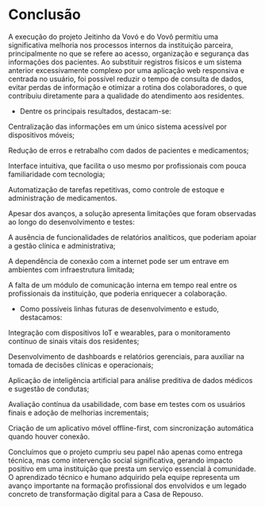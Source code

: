 # Conclusão

A execução do projeto Jeitinho da Vovó e do Vovô permitiu uma significativa melhoria nos processos internos da instituição parceira, principalmente no que se refere ao acesso, organização e segurança das informações dos pacientes. Ao substituir registros físicos e um sistema anterior excessivamente complexo por uma aplicação web responsiva e centrada no usuário, foi possível reduzir o tempo de consulta de dados, evitar perdas de informação e otimizar a rotina dos colaboradores, o que contribuiu diretamente para a qualidade do atendimento aos residentes.

* Dentre os principais resultados, destacam-se:

Centralização das informações em um único sistema acessível por dispositivos móveis;

Redução de erros e retrabalho com dados de pacientes e medicamentos;

Interface intuitiva, que facilita o uso mesmo por profissionais com pouca familiaridade com tecnologia;

Automatização de tarefas repetitivas, como controle de estoque e administração de medicamentos.

Apesar dos avanços, a solução apresenta limitações que foram observadas ao longo do desenvolvimento e testes:

A ausência de funcionalidades de relatórios analíticos, que poderiam apoiar a gestão clínica e administrativa;

A dependência de conexão com a internet pode ser um entrave em ambientes com infraestrutura limitada;

A falta de um módulo de comunicação interna em tempo real entre os profissionais da instituição, que poderia enriquecer a colaboração.

* Como possíveis linhas futuras de desenvolvimento e estudo, destacamos:

Integração com dispositivos IoT e wearables, para o monitoramento contínuo de sinais vitais dos residentes;

Desenvolvimento de dashboards e relatórios gerenciais, para auxiliar na tomada de decisões clínicas e operacionais;

Aplicação de inteligência artificial para análise preditiva de dados médicos e sugestão de condutas;

Avaliação contínua da usabilidade, com base em testes com os usuários finais e adoção de melhorias incrementais;

Criação de um aplicativo móvel offline-first, com sincronização automática quando houver conexão.

Concluímos que o projeto cumpriu seu papel não apenas como entrega técnica, mas como intervenção social significativa, gerando impacto positivo em uma instituição que presta um serviço essencial à comunidade. O aprendizado técnico e humano adquirido pela equipe representa um avanço importante na formação profissional dos envolvidos e um legado concreto de transformação digital para a Casa de Repouso.

